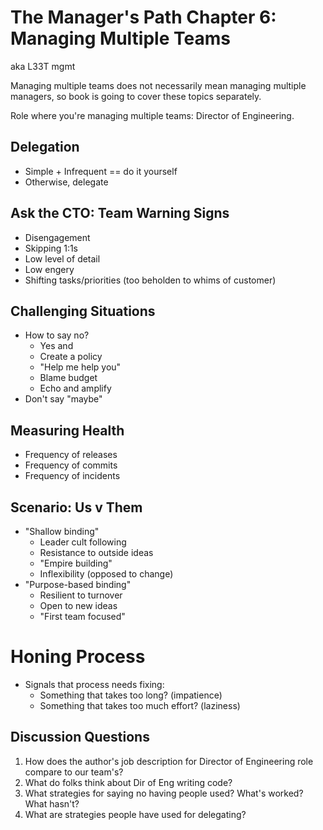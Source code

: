# The Manager's Path Chapter 6: Managing Multiple Teams

aka L33T mgmt

Managing multiple teams does not necessarily mean managing multiple managers, so book is going to cover these topics separately.

Role where you're managing multiple teams: Director of Engineering.

## Delegation

- Simple + Infrequent == do it yourself
- Otherwise, delegate

## Ask the CTO: Team Warning Signs

- Disengagement
- Skipping 1:1s
- Low level of detail
- Low engery
- Shifting tasks/priorities (too beholden to whims of customer)

## Challenging Situations

- How to say no?
  - Yes and
  - Create a policy
  - "Help me help you"
  - Blame budget
  - Echo and amplify
- Don't say "maybe"


## Measuring Health

- Frequency of releases
- Frequency of commits
- Frequency of incidents

## Scenario: Us v Them

- "Shallow binding"
	- Leader cult following
	- Resistance to outside ideas
	- "Empire building"
	- Inflexibility (opposed to change)
- "Purpose-based binding"
  - Resilient to turnover
  - Open to new ideas
  - "First team focused"

# Honing Process

- Signals that process needs fixing:
	- Something that takes too long? (impatience)
	- Something that takes too much effort? (laziness)

## Discussion Questions

1. How does the author's job description for Director of Engineering role compare to our team's?
2. What do folks think about Dir of Eng writing code?
3. What strategies for saying no having people used? What's worked? What hasn't?
4. What are strategies people have used for delegating?
